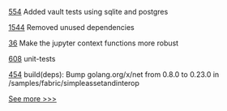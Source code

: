 
[554](https://github.com/hyperledger-labs/fabric-smart-client/pull/554) Added vault tests using sqlite and postgres

[1544](https://github.com/hyperledger/caliper/pull/1544) Removed unused dependencies

[36](https://github.com/hyperledger-labs/pdo-contracts/pull/36) Make the jupyter context functions more robust

[608](https://github.com/hyperledger-labs/fabric-token-sdk/pull/608) unit-tests

[454](https://github.com/hyperledger-labs/weaver-dlt-interoperability/pull/454) build(deps): Bump golang.org/x/net from 0.8.0 to 0.23.0 in /samples/fabric/simpleassetandinterop


[See more >>>](https://start-here.hyperledger.org/pull-requests)
